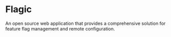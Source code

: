# Flagic
An open source web application that provides a comprehensive solution for feature flag management and remote configuration.
